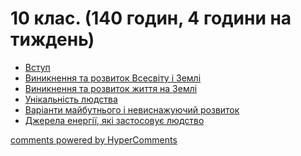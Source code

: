 <div id="hypercomments_widget" class="js-hypercomments-widget invisible"></div>

# 10 клас. (140 годин, 4 години на тиждень)


<ul type="disc">
    <li><a href="1/vstup.md">Вступ</a></li>
    <li><a href="2/vynyknennya_ta_rozvytok_vsesvitu.md">Виникнення та розвиток Всесвіту і Землі</a></li>
    <li><a href="3/vynyknennya_zhyttya.md">Виникнення та розвиток життя на Землі</a></li>
    <li><a href="4/unikalnist_lyudstva.md">Унікальність людства</a></li>
    <li><a href="5/varianty_maybutnoho.md">Варіанти майбутнього і невиснажуючий розвиток</a></li>
    <li><a href="6/dzherela_energii.md">Джерела енергії, які застосовує людство</a></li>
</ul>



<div class="js-hypercomments-container">
<a href="http://hypercomments.com" class="hc-link" title="comments widget">comments powered by HyperComments</a>
</div>